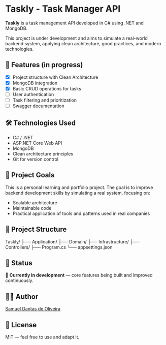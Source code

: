 # Taskly - Task Manager API

**Taskly** is a task management API developed in C# using .NET and MongoDB.

This project is under development and aims to simulate a real-world backend system, applying clean architecture, good practices, and modern technologies.

## 🚀 Features (in progress)

- [x] Project structure with Clean Architecture
- [x] MongoDB integration
- [x] Basic CRUD operations for tasks
- [ ] User authentication
- [ ] Task filtering and prioritization
- [ ] Swagger documentation

## 🛠️ Technologies Used

- C# / .NET
- ASP.NET Core Web API
- MongoDB
- Clean architecture principles
- Git for version control

## 🎯 Project Goals

This is a personal learning and portfolio project. The goal is to improve backend development skills by simulating a real system, focusing on:

- Scalable architecture
- Maintainable code
- Practical application of tools and patterns used in real companies

## 📂 Project Structure
Taskly/
├── Application/
├── Domain/
├── Infrastructure/
├── Controllers/
├── Program.cs
└── appsettings.json

## 📌 Status

🧱 **Currently in development** — core features being built and improved continuously.

## 🙋‍♂️ Author

[Samuel Dantas de Oliveira](https://www.linkedin.com/in/samuel-dantas-de-oliveira/)

## 📎 License

MIT — feel free to use and adapt it.
